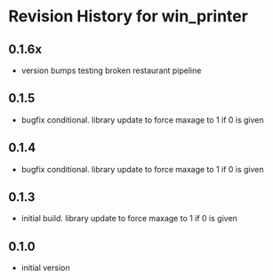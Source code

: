 # Revision History for win_printer

## 0.1.6x

* version bumps testing broken restaurant pipeline

## 0.1.5

* bugfix conditional.  library update to force maxage to 1 if 0 is given

## 0.1.4

* bugfix conditional.  library update to force maxage to 1 if 0 is given

## 0.1.3

* initial build.  library update to force maxage to 1 if 0 is given

## 0.1.0

* initial version
